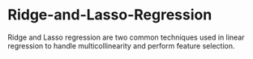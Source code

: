 # Ridge-and-Lasso-Regression
Ridge and Lasso regression are two common techniques used in linear regression to handle multicollinearity and perform feature selection.
